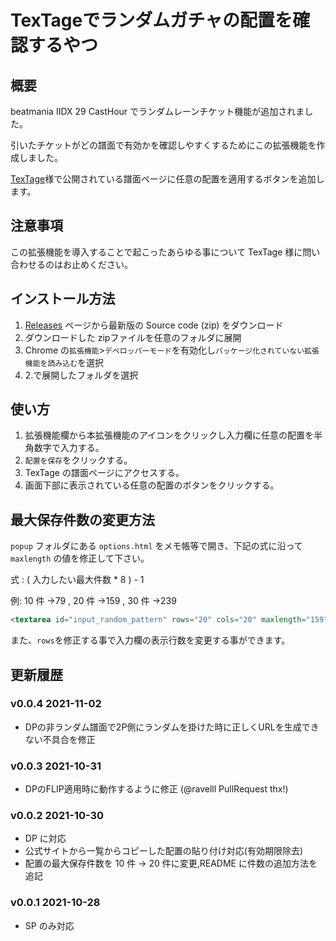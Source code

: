 # TexTageでランダムガチャの配置を確認するやつ

## 概要

beatmania IIDX 29 CastHour でランダムレーンチケット機能が追加されました。

引いたチケットがどの譜面で有効かを確認しやすくするためにこの拡張機能を作成しました。

[TexTage](https://textage.cc/)様で公開されている譜面ページに任意の配置を適用するボタンを追加します。

## 注意事項

この拡張機能を導入することで起こったあらゆる事について TexTage 様に問い合わせるのはお止めください。

## インストール方法

1. [Releases](https://github.com/fusisan/Textage-RandomSetExtention/releases) ページから最新版の Source code (zip) をダウンロード
2. ダウンロードした zipファイルを任意のフォルダに展開
3. Chrome の`拡張機能`>`デベロッパーモード`を有効化し`パッケージ化されていない拡張機能を読み込む`を選択
4. 2.で展開したフォルダを選択

## 使い方

1. 拡張機能欄から本拡張機能のアイコンをクリックし入力欄に任意の配置を半角数字で入力する。
2. `配置を保存`をクリックする。
3. TexTage の譜面ページにアクセスする。
4. 画面下部に表示されている任意の配置のボタンをクリックする。

## 最大保存件数の変更方法

`popup` フォルダにある `options.html` をメモ帳等で開き、下記の式に沿って `maxlength` の値を修正して下さい。

式 : ( 入力したい最大件数 \* 8 ) - 1

例: 10 件 →79 , 20 件 →159 , 30 件 →239

```html
<textarea id="input_random_pattern" rows="20" cols="20" maxlength="159" wrap="OFF"></textarea>
```



また、`rows`を修正する事で入力欄の表示行数を変更する事ができます。

## 更新履歴

### v0.0.4 2021-11-02
- DPの非ランダム譜面で2P側にランダムを掛けた時に正しくURLを生成できない不具合を修正
### v0.0.3 2021-10-31
- DPのFLIP適用時に動作するように修正 (@ravelll PullRequest thx!)

### v0.0.2 2021-10-30

- DP に対応
- 公式サイトから一覧からコピーした配置の貼り付け対応(有効期限除去)
- 配置の最大保存件数を 10 件 → 20 件に変更,README に件数の追加方法を追記

### v0.0.1 2021-10-28

- SP のみ対応
